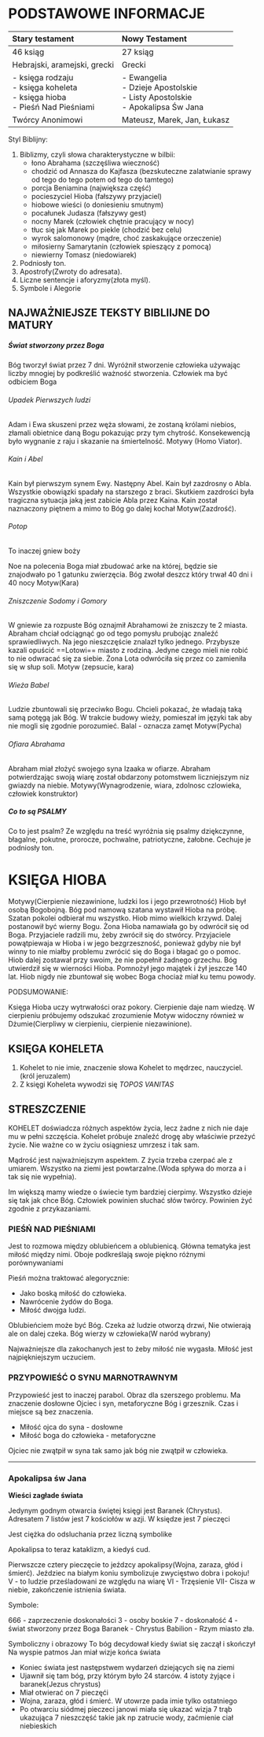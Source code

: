 # **PODSTAWOWE INFORMACJE**

| Stary testament                                                                  | Nowy Testament                                                                     |
| :------------------------------------------------------------------------------- | :--------------------------------------------------------------------------------- |
| 46 ksiąg                                                                         | 27 ksiąg                                                                           |
| Hebrajski, aramejski, grecki                                                     | Grecki                                                                             |
| - księga rodzaju<br>- księga koheleta<br>- księga hioba<br>- Pieśń Nad Pieśniami | - Ewangelia<br>- Dzieje Apostolskie<br>- Listy Apostolskie<br>- Apokalipsa Św Jana |
| Twórcy Anonimowi                                                                 | Mateusz, Marek, Jan, Łukasz                                                        |
Styl Biblijny:

1. Biblizmy, czyli słowa charakterystyczne w bilbii:
	- łono Abrahama (szczęśliwa wieczność)
    - chodzić od Annasza do Kajfasza (bezskuteczne zalatwianie sprawy od tego do tego potem od tego do tamtego)
    - porcja Beniamina (największa część)
    - pocieszyciel Hioba (fałszywy przyjaciel)
    - hiobowe wieści (o doniesieniu smutnym)
    - pocałunek Judasza (fałszywy gest)
    - nocny Marek (człowiek chętnie pracujący w nocy)
    - tłuc się jak Marek po piekle (chodzić bez celu)
    - wyrok salomonowy (mądre, choć zaskakujące orzeczenie)
    - miłosierny Samarytanin (człowiek spieszący z pomocą)
    - niewierny Tomasz (niedowiarek)
2. Podniosły ton.
3. Apostrofy(Zwroty do adresata).
4. Liczne sentencje i aforyzmy(złota myśl).
5. Symbole i Alegorie

## **NAJWAŻNIEJSZE TEKSTY BIBLIIJNE DO MATURY**

##### Świat stworzony przez Boga

Bóg tworzył świat przez 7 dni.
Wyróżnił stworzenie człowieka używając liczby mnogiej by podkreślić ważność stworzenia. Człowiek ma być odbiciem Boga

###### Upadek Pierwszych ludzi
Adam i Ewa skuszeni przez węża słowami, że zostaną królami niebios, złamali obietnice daną Bogu pokazując przy tym chytrość. Konsekewencją było wygnanie z raju i skazanie na śmiertelność.
Motywy (Homo Viator).

###### Kain i Abel
Kain był pierwszym synem Ewy. Następny Abel. Kain był zazdrosny o Abla. Wszystkie obowiązki spadały na starszego z braci. Skutkiem zazdrości była tragiczna sytuacja jaką jest zabicie Abla przez Kaina. Kain został naznaczony piętnem a mimo to Bóg go dalej kochał
Motyw(Zazdrość).

###### Potop
To inaczej gniew boży

Noe na polecenia Boga miał zbudować arke na której, będzie sie znajodwało po 1 gatunku zwierzęcia. Bóg zwołał deszcz który trwał 40 dni i 40 nocy
Motyw(Kara)

###### Zniszczenie Sodomy i Gomory

W gniewie za rozpuste Bóg oznajmił Abrahamowi że zniszczy te 2 miasta. Abraham chciał odciągnąć go od tego pomysłu prubojąc znaleźć sprawiedliwych. Na jego nieszczęście znalazł tylko jednego. Przybysze kazali opuścić ==Lotowi== miasto z rodziną. Jedyne czego mieli nie robić to nie odwracać się za siebie. Żona Lota odwróciła się przez co zamieniła się w słup soli.
Motyw (zepsucie, kara)

###### Wieża Babel

Ludzie zbuntowali się przeciwko Bogu. Chcieli pokazać, że władają taką samą potęgą jak Bóg. W trakcie budowy wieży, pomieszał im języki tak aby nie mogli się zgodnie porozumieć.
Balal - oznacza zamęt
Motyw(Pycha)

###### Ofiara Abrahama

Abraham miał złożyć swojego syna Izaaka w ofiarze. Abraham potwierdzając swoją wiarę został obdarzony potomstwem liczniejszym niz gwiazdy na niebie. 
Motywy(Wynagrodzenie, wiara, zdolnosc czlowieka, człowiek konstruktor)

##### Co to są PSALMY

Co to jest psalm?
Ze względu na treść wyróżnia się psalmy dziękczynne, błagalne, pokutne, prorocze, pochwalne, patriotyczne, żałobne. Cechuje je podniosły ton.


# KSIĘGA HIOBA
Motywy(Cierpienie niezawinione, ludzki los i jego przewrotność)
Hiob był osobą Bogobojną. Bóg pod namową szatana wystawił Hioba na próbę. Szatan pokolei odbierał mu wszystko. Hiob mimo wielkich krzywd. Dalej postanowił być wierny Bogu. Żona Hioba namawiała go by odwrócił się od Boga. Przyjaciele radzili mu, żeby zwrócił się do stwórcy. Przyjaciele powątpiewaja w Hioba i w jego bezgrzeszność, ponieważ gdyby nie był winny to nie miałby problemu zwrócić się do Boga i błagać go o pomoc. Hiob dalej zostawał przy swoim, że nie popełnił żadnego grzechu. Bóg utwierdził się w wierności Hioba. Pomnożył jego majątek i żył jeszcze 140 lat. Hiob nigdy nie zbuntował się wobec Boga chociaż miał ku temu powody.

PODSUMOWANIE:

Księga Hioba uczy wytrwałości oraz pokory. 
Cierpienie daje nam wiedzę.
W cierpieniu próbujemy odszukać zrozumienie
Motyw widoczny również w Dżumie(Cierpliwy w cierpieniu, cierpienie niezawinione).


## KSIĘGA KOHELETA

1. Kohelet to nie imie, znaczenie słowa Kohelet to mędrzec, nauczyciel. (król jeruzalem)
2. Z księgi Koheleta wywodzi się *TOPOS VANITAS*


## STRESZCZENIE

KOHELET doświadcza różnych aspektów życia, lecz żadne z nich nie daje mu w pełni szczęścia. Kohelet próbuje znaleźć drogę aby właściwie przeżyć życie. Nie ważne co w życiu osiągniesz umrzesz i tak sam.

Mądrość jest najważniejszym aspektem. Z życia trzeba czerpać ale z umiarem. Wszystko na ziemi jest powtarzalne.(Woda spływa do morza a i tak się nie wypełnia).

Im większą mamy wiedze o świecie tym bardziej cierpimy. Wszystko dzieje się tak jak chce Bóg. Człowiek powinien słuchać słów twórcy. Powinien żyć zgodnie z przykazaniami.


### PIEŚŃ NAD PIEŚNIAMI

Jest to rozmowa między oblubieńcem a oblubienicą. 
Główna tematyka jest miłość między nimi.
Oboje podkreślają swoje piękno różnymi porównywaniami

Pieśń można traktować alegorycznie:
- Jako boską miłość do człowieka.
- Nawrócenie żydów do Boga.
- Miłość dwojga ludzi.

Oblubieńciem może być Bóg.
Czeka aż ludzie otworzą drzwi, Nie otwierają ale on dalej czeka.
Bóg wierzy w człowieka(W naród wybrany)

Najważniejsze dla zakochanych jest to żeby miłość nie wygasła.
Miłość jest najpiękniejszym uczuciem.


### PRZYPOWIEŚĆ O SYNU MARNOTRAWNYM

Przypowieść jest to inaczej parabol. Obraz dla szerszego problemu. Ma znaczenie dosłowne Ojciec i syn, metaforyczne Bóg i grzesznik. Czas i miejsce są bez znaczenia.

- Miłość ojca do syna  - dosłowne
- Miłość boga do człowieka - metaforyczne

Ojciec nie zwątpił w syna tak samo jak bóg nie zwątpił w człowieka.

___

### Apokalipsa św Jana

**Wieści zagłade świata**

Jedynym godnym otwarcia świętej księgi jest Baranek (Chrystus). Adresatem 7  listów jest 7 kościołów w azji. W księdze jest 7 pieczęci


Jest ciężka do odsluchania przez liczną symbolike

Apokalipsa to teraz kataklizm, a kiedyś cud.

Pierwszcze cztery pieczęcie to jeźdzcy apokalipsy(Wojna, zaraza, głód i śmierć).
Jeździec na białym koniu symbolizuje zwycięstwo dobra i pokoju!
V - to ludzie prześladowani ze względu na wiarę
VI - Trzęsienie
VII- Cisza w niebie, zakończenie istnienia świata.

Symbole:

666 - zaprzeczenie doskonałości
3 - osoby boskie
7 - doskonałość
4 - świat stworzony przez Boga
Baranek - Chrystus 
Babilion - Rzym miasto zła.

Symboliczny i obrazowy
To bóg decydował kiedy świat się zaczął i  skończył
Na wyspie patmos Jan miał wizje końca świata

- Koniec świata jest następstwem wydarzeń dziejących się na ziemi
- Ujawnił się tam bóg, przy którym było 24 starców. 4 istoty żyjące i baranek(Jezus chrystus) 
- Miał otwierać on 7 pieczęći
- Wojna, zaraza, głód i śmierć. W utowrze pada imie tylko ostatniego  
- Po otwarciu siódmej pieczeci janowi miała się ukazać wizja 7 trąb ukazująca 7 nieszczęść takie jak np zatrucie wody, zaćmienie ciał niebieskich 



